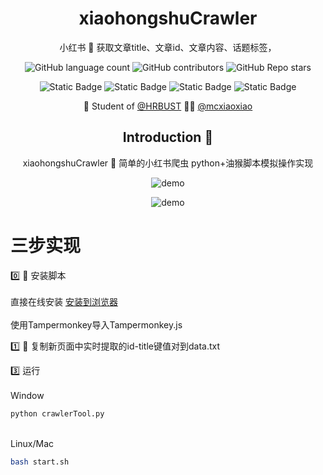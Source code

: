 

<div align=center>

# xiaohongshuCrawler
 小红书 📕 获取文章title、文章id、文章内容、话题标签，
 
![GitHub language count](https://img.shields.io/github/languages/count/mcxiaoxiao/xiaohongshuCrawler)
![GitHub contributors](https://img.shields.io/github/contributors/mcxiaoxiao/xiaohongshuCrawler)
![GitHub Repo stars](https://img.shields.io/github/stars/mcxiaoxiao/xiaohongshuCrawler)
</br>

![Static Badge](https://img.shields.io/badge/python-blue)
![Static Badge](https://img.shields.io/badge/js-yellow)
![Static Badge](https://img.shields.io/badge/JupyterNotebook-orange)
![Static Badge](https://img.shields.io/badge/bash-green)

:school: Student of [@HRBUST](http://hrbust.edu.cn)
:man_technologist: [@mcxiaoxiao](https://github.com/mcxiaoxiao)

## Introduction :raised_hands:




xiaohongshuCrawler 📕 简单的小红书爬虫
python+油猴脚本模拟操作实现


 ![demo](https://github.com/mcxiaoxiao/xiaohongshuCrawler/blob/main/demo1.gif)

  ![demo](https://github.com/mcxiaoxiao/xiaohongshuCrawler/blob/main/demo2.png)

</div>
 
 
# 三步实现

0️⃣ 🤔 安装脚本
</br>
</br>直接在线安装 [安装到浏览器](https://greasyfork.org/zh-CN/scripts/482536-%E5%B0%8F%E7%BA%A2%E4%B9%A6%E7%BD%91%E9%A1%B5%E7%88%AC%E5%8F%96id%E5%92%8C%E6%A0%87%E9%A2%98)
</br>
</br>使用Tampermonkey导入Tampermonkey.js

1️⃣ 🤔 复制新页面中实时提取的id-title键值对到data.txt

3️⃣ 运行
</br>
</br>Window
```bash
python crawlerTool.py
```
</br>Linux/Mac
 ```bash
bash start.sh
```
